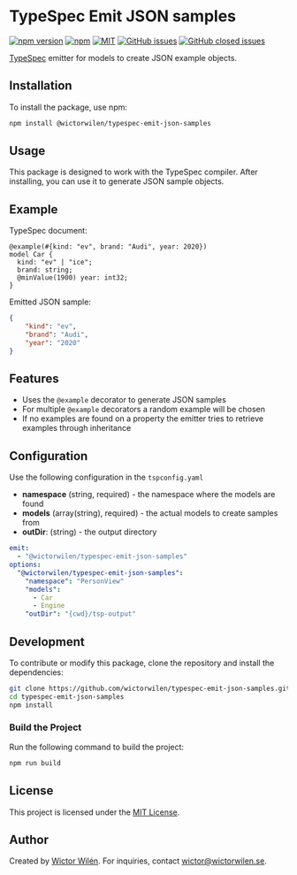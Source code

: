 # TypeSpec Emit JSON samples

[![npm version](https://badge.fury.io/js/@wictorwilen%2Ftypespec-emit-json-samples.svg)](https://www.npmjs.com/package/@wictorwilen%2Ftypespec-emit-json-samples)
[![npm](https://img.shields.io/npm/dt/@wictorwilen%2Ftypespec-emit-json-samples.svg)](https://www.npmjs.com/package/@wictorwilen%2Ftypespec-emit-json-samples)
[![MIT](https://img.shields.io/npm/l/@wictorwilen%2Ftypespec-emit-json-samples.svg)](https://github.com/wictorwilen/typespec-emit-json-samples/blob/master/LICENSE.md)
[![GitHub issues](https://img.shields.io/github/issues/wictorwilen/typespec-emit-json-samples.svg)](https://github.com/wictorwilen/typespec-emit-json-samples/issues)
[![GitHub closed issues](https://img.shields.io/github/issues-closed/wictorwilen/typespec-emit-json-samples.svg)](https://github.com/wictorwilen/typespec-emit-json-samples/issues?q=is%3Aissue+is%3Aclosed)

[TypeSpec](https://typespec.io) emitter for models to create JSON example objects.

## Installation

To install the package, use npm:

```bash
npm install @wictorwilen/typespec-emit-json-samples
```

## Usage

This package is designed to work with the TypeSpec compiler. After installing, you can use it to generate JSON sample objects.

## Example

TypeSpec document:

``` TypeSpec
@example(#{kind: "ev", brand: "Audi", year: 2020})
model Car {
  kind: "ev" | "ice";
  brand: string;
  @minValue(1900) year: int32;
}
```

Emitted JSON sample:

``` JSON
{
    "kind": "ev",
    "brand": "Audi",
    "year": "2020"
}
```

## Features

* Uses the `@example` decorator to generate JSON samples
* For multiple `@example` decorators a random example will be chosen
* If no examples are found on a property the emitter tries to retrieve examples through inheritance

## Configuration

Use the following configuration in the `tspconfig.yaml`

- **namespace** (string, required) - the namespace where the models are found
- **models** (array(string), required) - the actual models to create samples from  
- **outDir**: (string) - the output directory

``` yaml
emit:
  - "@wictorwilen/typespec-emit-json-samples"
options:
  "@wictorwilen/typespec-emit-json-samples":
    "namespace": "PersonView"
    "models":
      - Car
      - Engine
    "outDir": "{cwd}/tsp-output"

```

## Development

To contribute or modify this package, clone the repository and install the dependencies:

```bash
git clone https://github.com/wictorwilen/typespec-emit-json-samples.git
cd typespec-emit-json-samples
npm install
```

### Build the Project

Run the following command to build the project:

```bash
npm run build
```

## License

This project is licensed under the [MIT License](LICENSE).

## Author

Created by [Wictor Wilén](https://www.wictorwilen.se). For inquiries, contact [wictor@wictorwilen.se](mailto:wictor@wictorwilen.se).
